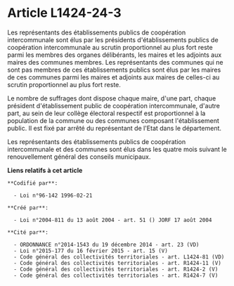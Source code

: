 # Article L1424-24-3

Les représentants des établissements publics de coopération intercommunale sont élus par les présidents d'établissements
publics de coopération intercommunale au scrutin proportionnel au plus fort reste parmi les membres des organes délibérants,
les maires et les adjoints aux maires des communes membres. Les représentants des communes qui ne sont pas membres de ces
établissements publics sont élus par les maires de ces communes parmi les maires et adjoints aux maires de celles-ci au
scrutin proportionnel au plus fort reste.

Le nombre de suffrages dont dispose chaque maire, d'une part, chaque président d'établissement public de coopération
intercommunale, d'autre part, au sein de leur collège électoral respectif est proportionnel à la population de la commune ou
des communes composant l'établissement public. Il est fixé par arrêté du représentant de l'Etat dans le département.

Les représentants des établissements publics de coopération intercommunale et des communes sont élus dans les quatre mois
suivant le renouvellement général des conseils municipaux.

**Liens relatifs à cet article**

	**Codifié par**:

	  - Loi n°96-142 1996-02-21

	**Créé par**:

	  - Loi n°2004-811 du 13 août 2004 - art. 51 () JORF 17 août 2004

	**Cité par**:

	  - ORDONNANCE n°2014-1543 du 19 décembre 2014 - art. 23 (VD)
	  - Loi n°2015-177 du 16 février 2015 - art. 15 (V)
	  - Code général des collectivités territoriales - art. L1424-81 (VD)
	  - Code général des collectivités territoriales - art. R1424-11 (V)
	  - Code général des collectivités territoriales - art. R1424-2 (V)
	  - Code général des collectivités territoriales - art. R1424-7 (V)
